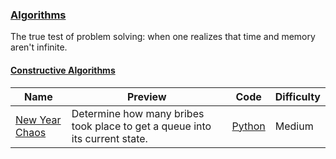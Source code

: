
### [Algorithms](https://www.hackerrank.com/domains/algorithms)
The true test of problem solving: when one realizes that time and memory aren't infinite.



#### [Constructive Algorithms](https://www.hackerrank.com/domains/algorithms/constructive-algorithms)

Name | Preview | Code | Difficulty
---- | ------- | ---- | ----------
[New Year Chaos](https://www.hackerrank.com/challenges/new-year-chaos)|Determine how many bribes took place to get a queue into its current state.|[Python](new-year-chaos.py)|Medium

